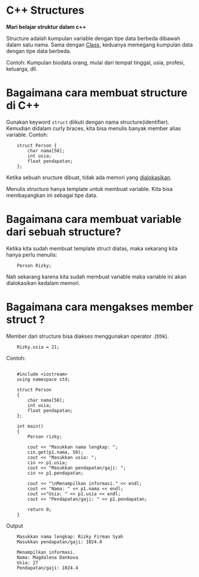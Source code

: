 # C++ Structures
**Mari belajar struktur dalam c++**

Structure adalah kumpulan variable dengan tipe data berbeda dibawah dalam satu nama. Sama dengan [Class](), keduanya memegang kumpulan data dengan tipe data berbeda.

Contoh: Kumpulan biodata orang, mulai dari tempat tinggal, usia, profesi, keluarga, dll.

# Bagaimana cara membuat structure di C++
Gunakan keyword `struct` diikuti dengan nama structure(identifier).
Kemudian didalam curly braces, kita bisa menulis banyak member alias variable. Contoh:
```
    struct Person {
        char nama[50];
        int usia;
        float pendapatan;
    };

```

Ketika sebuah sructure dibuat, tidak ada memori yang [dialokasikan](https://kbbi.web.id/alokasi).

Menulis structure hanya template untuk membuat variable. Kita bisa membayangkan ini sebagai tipe data.

# Bagaimana cara membuat variable dari sebuah structure?
Ketika kita sudah membuat template struct diatas, maka sekarang kita hanya perlu menulis:
```
    Person Rizky;
```

Nah sekarang karena kita sudah membuat variable maka variable ini akan dialokasikan kedalam memori.

# Bagaimana cara mengakses member struct ?
Member dari structure bisa diakses menggunakan operator .(titik).
```
    Rizky.usia = 21;
```

Contoh:
```

    #include <iostream>
    using namespace std;

    struct Person
    {
        char nama[50];
        int usia;
        float pendapatan;
    };

    int main()
    {
        Person rizky;
        
        cout << "Masukkan nama lengkap: ";
        cin.get(p1.nama, 50);
        cout << "Masukkan usia: ";
        cin >> p1.usia;
        cout << "Masukkan pendapatan/gaji: ";
        cin >> p1.pendapatan;

        cout << "\nMenampilkan informasi." << endl;
        cout << "Nama: " << p1.nama << endl;
        cout <<"Usia: " << p1.usia << endl;
        cout << "Pendapatan/gaji: " << p1.pendapatan;

        return 0;
    }

```

Output

```
    Masukkan nama lengkap: Rizky Firman Syah
    Masukkan pendapatan/gaji: 1024.4

    Menampilkan informasi.
    Nama: Magdalena Dankova
    Usia: 27
    Pendapatan/gaji: 1024.4
```